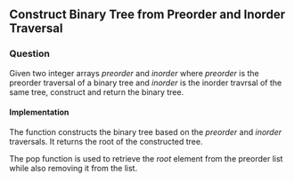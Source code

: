 ## Construct Binary Tree from Preorder and Inorder Traversal

### Question

Given two integer arrays *preorder* and *inorder* where *preorder* is the preorder traversal of a binary tree and *inorder* is the inorder travrsal of the same tree, construct and return the binary tree.

#### Implementation

The function constructs the binary tree based on the *preorder* and *inorder* traversals. It returns the root of the constructed tree. 

The pop function is used to retrieve the *root* element from the preorder list while also removing it from the list.